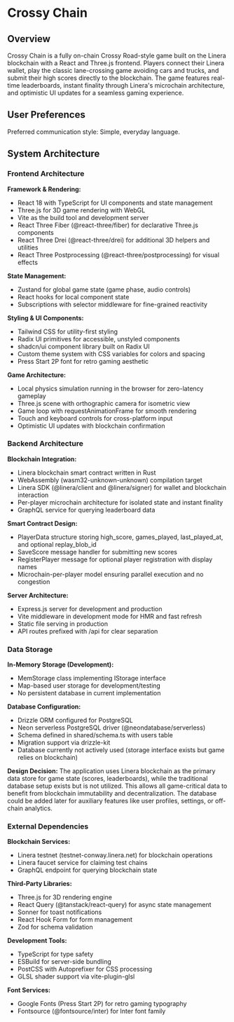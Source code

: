 # Crossy Chain

## Overview

Crossy Chain is a fully on-chain Crossy Road-style game built on the Linera blockchain with a React and Three.js frontend. Players connect their Linera wallet, play the classic lane-crossing game avoiding cars and trucks, and submit their high scores directly to the blockchain. The game features real-time leaderboards, instant finality through Linera's microchain architecture, and optimistic UI updates for a seamless gaming experience.

## User Preferences

Preferred communication style: Simple, everyday language.

## System Architecture

### Frontend Architecture

**Framework & Rendering:**
- React 18 with TypeScript for UI components and state management
- Three.js for 3D game rendering with WebGL
- Vite as the build tool and development server
- React Three Fiber (@react-three/fiber) for declarative Three.js components
- React Three Drei (@react-three/drei) for additional 3D helpers and utilities
- React Three Postprocessing (@react-three/postprocessing) for visual effects

**State Management:**
- Zustand for global game state (game phase, audio controls)
- React hooks for local component state
- Subscriptions with selector middleware for fine-grained reactivity

**Styling & UI Components:**
- Tailwind CSS for utility-first styling
- Radix UI primitives for accessible, unstyled components
- shadcn/ui component library built on Radix UI
- Custom theme system with CSS variables for colors and spacing
- Press Start 2P font for retro gaming aesthetic

**Game Architecture:**
- Local physics simulation running in the browser for zero-latency gameplay
- Three.js scene with orthographic camera for isometric view
- Game loop with requestAnimationFrame for smooth rendering
- Touch and keyboard controls for cross-platform input
- Optimistic UI updates with blockchain confirmation

### Backend Architecture

**Blockchain Integration:**
- Linera blockchain smart contract written in Rust
- WebAssembly (wasm32-unknown-unknown) compilation target
- Linera SDK (@linera/client and @linera/signer) for wallet and blockchain interaction
- Per-player microchain architecture for isolated state and instant finality
- GraphQL service for querying leaderboard data

**Smart Contract Design:**
- PlayerData structure storing high_score, games_played, last_played_at, and optional replay_blob_id
- SaveScore message handler for submitting new scores
- RegisterPlayer message for optional player registration with display names
- Microchain-per-player model ensuring parallel execution and no congestion

**Server Architecture:**
- Express.js server for development and production
- Vite middleware in development mode for HMR and fast refresh
- Static file serving in production
- API routes prefixed with /api for clear separation

### Data Storage

**In-Memory Storage (Development):**
- MemStorage class implementing IStorage interface
- Map-based user storage for development/testing
- No persistent database in current implementation

**Database Configuration:**
- Drizzle ORM configured for PostgreSQL
- Neon serverless PostgreSQL driver (@neondatabase/serverless)
- Schema defined in shared/schema.ts with users table
- Migration support via drizzle-kit
- Database currently not actively used (storage interface exists but game relies on blockchain)

**Design Decision:** The application uses Linera blockchain as the primary data store for game state (scores, leaderboards), while the traditional database setup exists but is not utilized. This allows all game-critical data to benefit from blockchain immutability and decentralization. The database could be added later for auxiliary features like user profiles, settings, or off-chain analytics.

### External Dependencies

**Blockchain Services:**
- Linera testnet (testnet-conway.linera.net) for blockchain operations
- Linera faucet service for claiming test chains
- GraphQL endpoint for querying blockchain state

**Third-Party Libraries:**
- Three.js for 3D rendering engine
- React Query (@tanstack/react-query) for async state management
- Sonner for toast notifications
- React Hook Form for form management
- Zod for schema validation

**Development Tools:**
- TypeScript for type safety
- ESBuild for server-side bundling
- PostCSS with Autoprefixer for CSS processing
- GLSL shader support via vite-plugin-glsl

**Font Services:**
- Google Fonts (Press Start 2P) for retro gaming typography
- Fontsource (@fontsource/inter) for Inter font family